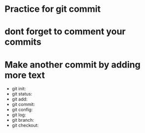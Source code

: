 # Practice for git commit

# dont forget to comment your commits

# Make another commit by adding more text

- git init:
- git status:
- git add:
- git commit:
- git config:
- git log:
- git branch:
- git checkout:

